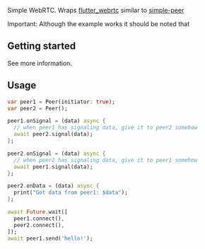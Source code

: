 Simple WebRTC. Wraps [flutter_webrtc](https://github.com/flutter-webrtc/flutter-webrtc) similar to [simple-peer](https://github.com/feross/simple-peer)

Important: Although the example works it should be noted that

## Getting started

See more information.

## Usage

```dart
var peer1 = Peer(initiator: true);
var peer2 = Peer();

peer1.onSignal = (data) async {
  // when peer1 has signaling data, give it to peer2 somehow
  await peer2.signal(data);
};

peer2.onSignal = (data) async {
  // when peer2 has signaling data, give it to peer1 somehow
  await peer1.signal(data);
};

peer2.onData = (data) async {
  print("Got data from peer1: $data");
};

await Future.wait([
  peer1.connect(),
  peer2.connect(),
]);
await peer1.send('hello!');
```
